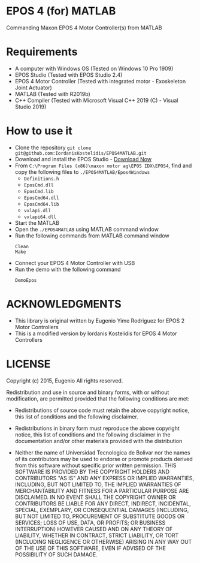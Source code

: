 # EPOS 4 (for) MATLAB
Commanding Maxon EPOS 4 Motor Controller(s) from MATLAB

# Requirements
* A computer with Windows OS (Tested on Windows 10 Pro 1909)
* EPOS Studio (Tested with EPOS Studio 2.4)
* EPOS 4 Motor Controller (Tested with integrated motor - Exoskeleton Joint Actuator)
* MATLAB (Tested with R2019b)
* C++ Compiler (Tested with Microsoft Visual C++ 2019 (C) - Visual Studio 2019)

# How to use it
* Clone the repository `git clone git@github.com:IordanisKostelidis/EPOS4MATLAB.git`
* Download and install the EPOS Studio - [Download Now](https://www.maxongroup.com/medias/sys_master/root/8837358125086/EPOS-2-4-IDX-Setup.zip)
* From `C:\Program Files (x86)\maxon motor ag\EPOS IDX\EPOS4`, find and copy the following files to `./EPOS4MATLAB/Epos4Windows`
    * `Definitions.h`
    * `EposCmd.dll`
    * `EposCmd.lib`
    * `EposCmd64.dll`
    * `EposCmd64.lib`
    * `vxlapi.dll`
    * `vxlapi64.dll`
* Start the MATLAB
* Open the `./EPOS4MATLAB` using MATLAB command window
* Run the following commands from MATLAB command window
    ```
    Clean
    Make
    ```
* Connect your EPOS 4 Motor Controller with USB
* Run the demo with the following command
    ```
    DemoEpos
    ```

# ACKNOWLEDGMENTS
* This library is original written by Eugenio Yime Rodriguez <Universidad Tecnologica de Bolivar> for EPOS 2 Motor Controllers
* This is a modified version by Iordanis Kostelidis <HERMES Team> for EPOS 4 Motor Controllers

# LICENSE
Copyright (c) 2015, Eugenio
All rights reserved.

Redistribution and use in source and binary forms, with or without
modification, are permitted provided that the following conditions are met:

* Redistributions of source code must retain the above copyright notice, this
  list of conditions and the following disclaimer.

* Redistributions in binary form must reproduce the above copyright notice,
  this list of conditions and the following disclaimer in the documentation
  and/or other materials provided with the distribution
* Neither the name of Universidad Tecnologica de Bolivar nor the names of its
  contributors may be used to endorse or promote products derived from this
  software without specific prior written permission.
THIS SOFTWARE IS PROVIDED BY THE COPYRIGHT HOLDERS AND CONTRIBUTORS "AS IS"
AND ANY EXPRESS OR IMPLIED WARRANTIES, INCLUDING, BUT NOT LIMITED TO, THE
IMPLIED WARRANTIES OF MERCHANTABILITY AND FITNESS FOR A PARTICULAR PURPOSE ARE
DISCLAIMED. IN NO EVENT SHALL THE COPYRIGHT OWNER OR CONTRIBUTORS BE LIABLE
FOR ANY DIRECT, INDIRECT, INCIDENTAL, SPECIAL, EXEMPLARY, OR CONSEQUENTIAL
DAMAGES (INCLUDING, BUT NOT LIMITED TO, PROCUREMENT OF SUBSTITUTE GOODS OR
SERVICES; LOSS OF USE, DATA, OR PROFITS; OR BUSINESS INTERRUPTION) HOWEVER
CAUSED AND ON ANY THEORY OF LIABILITY, WHETHER IN CONTRACT, STRICT LIABILITY,
OR TORT (INCLUDING NEGLIGENCE OR OTHERWISE) ARISING IN ANY WAY OUT OF THE USE
OF THIS SOFTWARE, EVEN IF ADVISED OF THE POSSIBILITY OF SUCH DAMAGE.
